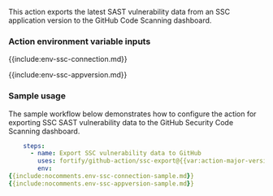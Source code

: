 This action exports the latest SAST vulnerability data from an SSC application version to the GitHub Code Scanning dashboard.

### Action environment variable inputs

{{include:env-ssc-connection.md}}

{{include:env-ssc-appversion.md}}

### Sample usage

The sample workflow below demonstrates how to configure the action for exporting SSC SAST vulnerability data to the GitHub Security Code Scanning dashboard.

```yaml
    steps:    
      - name: Export SSC vulnerability data to GitHub
        uses: fortify/github-action/ssc-export@{{var:action-major-version}}
        env:
{{include:nocomments.env-ssc-connection-sample.md}}
{{include:nocomments.env-ssc-appversion-sample.md}}
```
